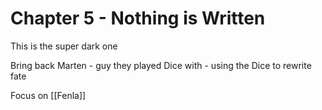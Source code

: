 # Chapter 5 - Nothing is Written

This is the super dark one

Bring back Marten - guy they played Dice with - using the Dice to rewrite fate

Focus on [[Fenla]]